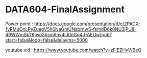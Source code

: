 # DATA604-FinalAssignment
Power point : https://docs.google.com/presentation/d/e/2PACX-1vRMuOnLPyZuegV5h6NaGmUNabrnwS-fsmdD6k8NU3jPU8-49WWmSkTKjwo3hsm6hv4IJ0nGq4J-AEUw/pub?start=false&loop=false&delayms=5000

youtube vid : https://www.youtube.com/watch?v=zFlEZHvWBeQ
